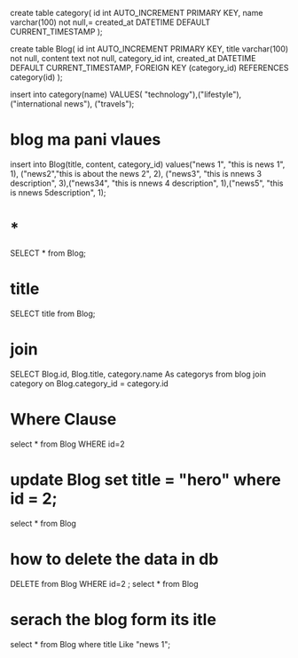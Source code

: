 create table category(
	id int AUTO_INCREMENT PRIMARY KEY,
    name varchar(100) not null,=    created_at DATETIME DEFAULT CURRENT_TIMESTAMP
);

create table Blog(
	id int AUTO_INCREMENT PRIMARY KEY,
    title varchar(100) not null,
    content text not null,
    category_id int,
    created_at DATETIME DEFAULT CURRENT_TIMESTAMP,
    FOREIGN KEY (category_id) REFERENCES
    category(id)
);

insert into category(name) VALUES( "technology"),("lifestyle"),("international news"), ("travels");

# blog ma pani vlaues
insert into Blog(title, content, category_id) 
values("news 1", "this is news 1", 1),
("news2","this is about the news 2", 2),
("news3", "this is nnews 3 description", 3),("news34", "this is nnews 4 description", 1),("news5", "this is nnews 5description", 1);

# *
   SELECT * from Blog;

# title 
   SELECT title from Blog;

# join
  SELECT Blog.id, Blog.title, category.name As categorys
  from blog
  join category on Blog.category_id = category.id

# Where Clause
  select * from Blog 
  WHERE  id=2

# update Blog set title = "hero" where id = 2;
   select * from Blog

# how to delete the data in db
   DELETE from Blog WHERE id=2 ;
   select * from Blog

# serach the blog form its itle 
   select * from Blog where title Like "news 1";